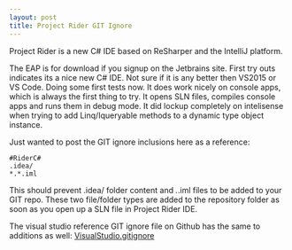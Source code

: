 ```yaml
---
layout: post
title: Project Rider GIT Ignore
---
```


Project Rider is a new C# IDE based on ReSharper and the IntelliJ platform.
  
The EAP is for download if you signup on the Jetbrains site. First try outs indicates its a nice new C# IDE. 
Not sure if it is any better then VS2015 or VS Code. Doing some first tests now. It does work nicely on console apps, which is always the first thing to try. It opens SLN files, compiles console apps and runs them in debug mode. It did lockup completely on intelisense when trying to add Linq/Iqueryable methods to a dynamic type object instance.
  
Just wanted to post the GIT ignore inclusions here as a reference:
```
#RiderC#
.idea/
*.*.iml
```
  
This should prevent .idea/ folder content and *.*.iml files to be added to your GIT repo. These two file/folder types are added to the repository folder as soon as you open up a SLN file in Project Rider IDE.
  
The visual studio reference GIT ignore file on Github has the same to additions as well:
[VisualStudio.gitignore](https://github.com/github/gitignore/blob/master/VisualStudio.gitignore)
  
 
